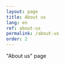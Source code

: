 ```yaml
---
layout: page
title: About us
lang: en
ref: about-us
permalink: /about-us
order: 2
---
```


"About us" page

